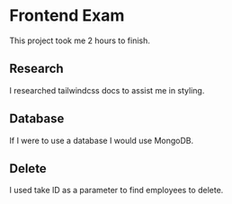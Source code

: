 # Frontend Exam
This project took me 2 hours to finish.

## Research
I researched tailwindcss docs to assist me in styling.

## Database
If I were to use a database I would use MongoDB.

## Delete
I used take ID as a parameter to find employees to delete.



